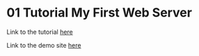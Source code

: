 # 01 Tutorial My First Web Server 

Link to the tutorial [here](http://keanodejs.github.io/my-first-webserver/)

Link to the demo site [here](http://my-first-webserver.azurewebsites.net/)
